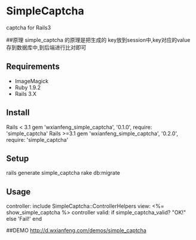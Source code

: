 # SimpleCaptcha
captcha for Rails3

##原理
  simple_captcha 的原理是把生成的 key放到session中,key对应的value存到数据库中,到后端进行比对即可

## Requirements
* ImageMagick
* Ruby 1.9.2
* Rails 3.X

## Install
  Rails < 3.1 
  gem 'wxianfeng_simple_captcha', '0.1.0', require: 'simple_captcha' 
  Rails >=3.1 
  gem 'wxianfeng_simple_captcha', '0.2.0', require: 'simple_captcha' 

## Setup

  rails generate simple_captcha 
  rake db:migrate 

## Usage
   controller: 
     include SimpleCaptcha::ControllerHelpers 
   view: 
     <%= show_simple_captcha %> 
   controller valid: 
     if simple_captcha_valid? 
       "OK!" 
     else 
       'Fail!' 
     end 

##DEMO
  http://d.wxianfeng.com/demos/simple_captcha
 